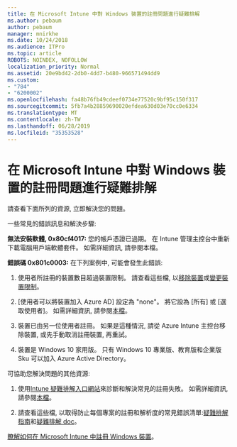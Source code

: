 ```yaml
---
title: 在 Microsoft Intune 中對 Windows 裝置的註冊問題進行疑難排解
ms.author: pebaum
author: pebaum
manager: mnirkhe
ms.date: 10/24/2018
ms.audience: ITPro
ms.topic: article
ROBOTS: NOINDEX, NOFOLLOW
localization_priority: Normal
ms.assetid: 20e9bd42-2db0-4dd7-b480-966571494dd9
ms.custom:
- "784"
- "6200002"
ms.openlocfilehash: fa48b76fb49cdeef0734e77520c9bf95c150f317
ms.sourcegitcommit: 5fb7a4b28859690020efdea630d03e70cc0e6334
ms.translationtype: MT
ms.contentlocale: zh-TW
ms.lasthandoff: 06/28/2019
ms.locfileid: "35353528"
---
```

# <a name="troubleshoot-issues-with-enrolling-windows-devices-in-microsoft-intune"></a>在 Microsoft Intune 中對 Windows 裝置的註冊問題進行疑難排解

請查看下面所列的資源, 立即解決您的問題。
  
一些常見的錯誤訊息和解決步驟:
  
 **無法安裝軟體, 0x80cf4017:** 您的帳戶憑證已過期。 在 Intune 管理主控台中重新下載電腦用戶端軟體套件。 如需詳細資訊, 請參閱本檔。
  
 **錯誤碼 0x801c0003:** 在下列案例中, 可能會發生此錯誤:
  
1. 使用者所註冊的裝置數目超過裝置限制。 請查看這些檔, 以[移除裝置](https://docs.microsoft.com/intune/devices-wipe)或[變更裝置限制](https://docs.microsoft.com/intune/enrollment-restrictions-set#set-device-limit-restrictions)。

2. [使用者可以將裝置加入 Azure AD] 設定為 "none"。 將它設為 [所有] 或 [選取使用者]。 如需詳細資訊, 請參閱[本檔](https://docs.microsoft.com/azure/active-directory/device-management-azure-portal#configure-device-settings)。

3. 裝置已由另一位使用者註冊。 如果是這種情況, 請從 Azure Intune 主控台移除裝置, 或先手動取消註冊裝置, 再重試。

4. 裝置是 Windows 10 家用版。 只有 Windows 10 專業版、教育版和企業版 Sku 可以加入 Azure Active Directory。

可協助您解決問題的其他資源:
  
1. 使用[Intune 疑難排解入口網站](https://devicemanagement.microsoft.com/#blade/Microsoft_Intune_DeviceSettings/TroubleshootBlade)來診斷和解決常見的註冊失敗。 如需詳細資訊, 請參閱[本檔](https://docs.microsoft.com/intune/help-desk-operators)。

2. 請查看這些檔, 以取得防止每個專案的註冊和解析度的常見錯誤清單:[疑難排解指南](https://support.microsoft.com/help/4089533/troubleshooting-windows-device-enrollment-problems-in-microsoft-intune)和[疑難排解 doc](https://docs.microsoft.com/intune-classic/troubleshoot/troubleshoot-device-enrollment-in-intune)。

[瞭解如何在 Microsoft Intune 中註冊 Windows 裝置](https://docs.microsoft.com/intune/windows-enroll)。
